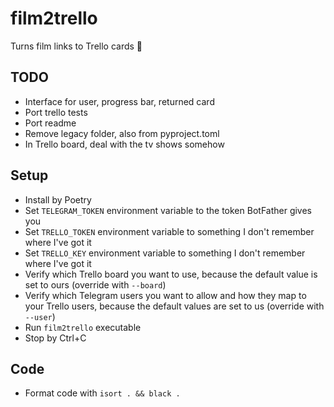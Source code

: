 # film2trello

Turns film links to Trello cards 🍿

## TODO

- Interface for user, progress bar, returned card
- Port trello tests
- Port readme
- Remove legacy folder, also from pyproject.toml
- In Trello board, deal with the tv shows somehow

## Setup

-   Install by Poetry
-   Set `TELEGRAM_TOKEN` environment variable to the token BotFather gives you
-   Set `TRELLO_TOKEN` environment variable to something I don't remember where I've got it
-   Set `TRELLO_KEY` environment variable to something I don't remember where I've got it
-   Verify which Trello board you want to use, because the default value is set to ours (override with `--board`)
-   Verify which Telegram users you want to allow and how they map to your Trello users, because the default values are set to us (override with `--user`)
-   Run `film2trello` executable
-   Stop by Ctrl+C

## Code

-   Format code with `isort . && black .`
